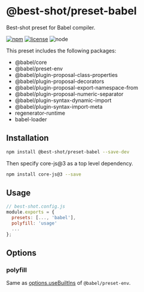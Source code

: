 # @best-shot/preset-babel

Best-shot preset for Babel compiler.

[npm-url]: https://www.npmjs.com/package/@best-shot/preset-babel
[npm-badge]: https://img.shields.io/npm/v/@best-shot/preset-babel.svg?style=flat-square&logo=npm
[github-url]: https://github.com/Airkro/best-shot/tree/master/packages/preset-babel
[node-badge]: https://img.shields.io/node/v/@best-shot/preset-babel.svg?style=flat-square&colorB=green&logo=node.js
[license-badge]: https://img.shields.io/npm/l/@best-shot/preset-babel.svg?style=flat-square&colorB=blue&logo=github

[![npm][npm-badge]][npm-url]
[![license][license-badge]][github-url]
![node][node-badge]

This preset includes the following packages:

- @babel/core
- @babel/preset-env
- @babel/plugin-proposal-class-properties
- @babel/plugin-proposal-decorators
- @babel/plugin-proposal-export-namespace-from
- @babel/plugin-proposal-numeric-separator
- @babel/plugin-syntax-dynamic-import
- @babel/plugin-syntax-import-meta
- regenerator-runtime
- babel-loader

## Installation

```bash
npm install @best-shot/preset-babel --save-dev
```

Then specify core-js@3 as a top level dependency.

```bash
npm install core-js@3 --save
```

## Usage

```js
// best-shot.config.js
module.exports = {
  presets: [..., 'babel'],
  polyfill: 'usage'
  ...
};
```

## Options

### polyfill

Same as [options.useBuiltIns](https://babeljs.io/docs/en/babel-preset-env#usebuiltins) of `@babel/preset-env`.
